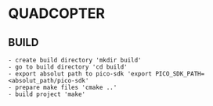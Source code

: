 # QUADCOPTER

## BUILD 
    - create build directory 'mkdir build'
    - go to build directory 'cd build'
    - export absolut path to pico-sdk 'export PICO_SDK_PATH=<absolut_path/pico-sdk'
    - prepare make files 'cmake ..'
    - build project 'make'